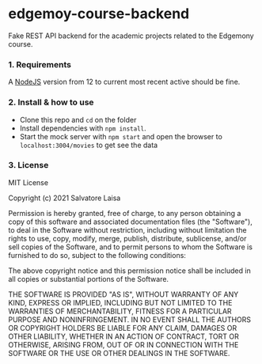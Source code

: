 # edgemoy-course-backend
Fake REST API backend for the academic projects related to the Edgemony course.

### 1. Requirements
A [NodeJS](https://nodejs.org/en/) version from 12 to current most recent active should be fine.

### 2. Install & how to use
* Clone this repo and `cd` on the folder
* Install dependencies with `npm install`.
* Start the mock server with ```npm start``` and open the browser to `localhost:3004/movies` to get see the data

### 3. License
MIT License

Copyright (c) 2021 Salvatore Laisa

Permission is hereby granted, free of charge, to any person obtaining a copy
of this software and associated documentation files (the "Software"), to deal
in the Software without restriction, including without limitation the rights
to use, copy, modify, merge, publish, distribute, sublicense, and/or sell
copies of the Software, and to permit persons to whom the Software is
furnished to do so, subject to the following conditions:

The above copyright notice and this permission notice shall be included in all
copies or substantial portions of the Software.

THE SOFTWARE IS PROVIDED "AS IS", WITHOUT WARRANTY OF ANY KIND, EXPRESS OR
IMPLIED, INCLUDING BUT NOT LIMITED TO THE WARRANTIES OF MERCHANTABILITY,
FITNESS FOR A PARTICULAR PURPOSE AND NONINFRINGEMENT. IN NO EVENT SHALL THE
AUTHORS OR COPYRIGHT HOLDERS BE LIABLE FOR ANY CLAIM, DAMAGES OR OTHER
LIABILITY, WHETHER IN AN ACTION OF CONTRACT, TORT OR OTHERWISE, ARISING FROM,
OUT OF OR IN CONNECTION WITH THE SOFTWARE OR THE USE OR OTHER DEALINGS IN THE
SOFTWARE.
